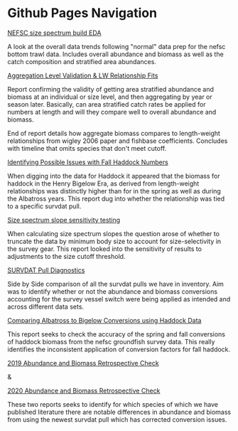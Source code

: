 # Github Pages Navigation

[NEFSC size spectrum build EDA](https://adamkemberling.github.io/nefsc_trawl/R/qaqc_reports/03_nefsc_eda.html)
 
A look at the overall data trends following "normal" data prep for the nefsc bottom trawl data. Includes overall abundance and biomass as well as the catch composition and stratified area abundances.
 
[Aggregation Level Validation & LW Relationship Fits](https://adamkemberling.github.io/nefsc_trawl/R/qaqc_reports/02_survdat_stratification_validation.html)

Report confirming the validity of getting area stratified abundance and biomass at an individual or size level, and then aggregating by year or season later. Basically, can area stratified catch rates be applied for numbers at length and will they compare well to overall abundance and biomass.

End of report details how aggregate biomass compares to length-weight relationships from wigley 2006 paper and fishbase coefficients. Concludes with timeline that omits species that don't meet cutoff.

[Identifying Possible Issues with Fall Haddock Numbers](https://adamkemberling.github.io/nefsc_trawl/R/qaqc_reports/Haddock_check.html)

When digging into the data for Haddock it appeared that the biomass for haddock in the Henry Bigelow Era, as derived from length-weight relationships was distinctly higher than for in the spring as well as during the Albatross years. This report dug into whether the relationship was tied to a specific survdat pull.


[Size spectrum slope sensitivity testing](https://adamkemberling.github.io/nefsc_trawl/R/qaqc_reports/09_ss_sensitivity.html)

When calculating size spectrum slopes the question arose of whether to truncate the data by minimum body size to account for size-selectivity in the survey gear. This report looked into the sensitivity of results to adjustments to the size cutoff threshold.

[SURVDAT Pull Diagnostics](https://adamkemberling.github.io/nefsc_trawl/R/qaqc_reports/survdat_pull_check.html)
 
Side by Side comparison of all the survdat pulls we have in inventory. Aim was to identify whether or not the abundance and biomass conversions accounting for the survey vessel switch were being applied as intended and across different data sets.
 
 
[Comparing Albatross to Bigelow Conversions using Haddock Data](https://adamkemberling.github.io/nefsc_trawl/R/qaqc_reports/albatross_bigelow_conversions.html)
 
This report seeks to check the accuracy of the spring and fall conversions of haddock biomass from the nefsc groundfish survey data. This really identifies the inconsistent application of conversion factors for fall haddock.
 
[2019 Abundance and Biomass Retrospective Check](https://adamkemberling.github.io/nefsc_trawl/R/qaqc_reports/abundance_biomass_check_2019.html)

&

[2020 Abundance and Biomass Retrospective Check](https://adamkemberling.github.io/nefsc_trawl/R/qaqc_reports/abundance_biomass_check_2020.html) 
 
 These two reports seeks to identify for which species of which we have published literature there are notable differences in abundance and biomass from using the newest survdat pull which has corrected conversion issues.